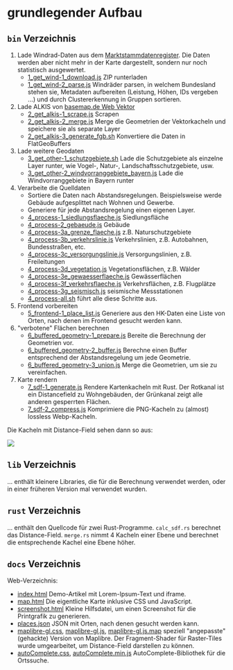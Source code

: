 # grundlegender Aufbau

## `bin` Verzeichnis
1. Lade Windrad-Daten aus dem [Marktstammdatenregister](https://www.marktstammdatenregister.de/MaStR/Datendownload). Die Daten werden aber nicht mehr in der Karte dargestellt, sondern nur noch statistisch ausgewertet.
	- [1_get_wind-1_download.js](bin/1_get_wind-1_download.js) ZIP runterladen
	- [1_get_wind-2_parse.js](bin/1_get_wind-2_parse.js) Windräder parsen, in welchem Bundesland stehen sie, Metadaten aufbereiten (Leistung, Höhen, IDs vergeben ...) und durch Clustererkennung in Gruppen sortieren.
2. Lade ALKIS von [basemap.de Web Vektor](https://basemap.de/web-vektor/)
	- [2_get_alkis-1_scrape.js](bin/2_get_alkis-1_scrape.js) Scrapen
	- [2_get_alkis-2_merge.js](bin/2_get_alkis-2_merge.js) Merge die Geometrien der Vektorkacheln und speichere sie als separate Layer
	- [2_get_alkis-3_generate_fgb.sh](bin/2_get_alkis-3_generate_fgb.sh) Konvertiere die Daten in FlatGeoBuffers
3. Lade weitere Geodaten
	- [3_get_other-1_schutzgebiete.sh](bin/3_get_other-1_schutzgebiete.sh) Lade die Schutzgebiete als einzelne Layer runter, wie Vogel-, Natur-, Landschaftsschutzgebiete, usw.
	- [3_get_other-2_windvorranggebiete_bayern.js](bin/3_get_other-2_windvorranggebiete_bayern.js) Lade die Windvorranggebiete in Bayern runter
4. Verarbeite die Quelldaten
   - Sortiere die Daten nach Abstandsregelungen. Beispielsweise werde Gebäude aufgesplittet nach Wohnen und Gewerbe.
   - Generiere für jede Abstandsregelung einen eigenen Layer.
   - [4_process-1_siedlungsflaeche.js](bin/4_process-1_siedlungsflaeche.js) Siedlungsfläche
   - [4_process-2_gebaeude.js](bin/4_process-2_gebaeude.js) Gebäude
   - [4_process-3a_grenze_flaeche.js](bin/4_process-3a_grenze_flaeche.js) z.B. Naturschutzgebiete
   - [4_process-3b_verkehrslinie.js](bin/4_process-3b_verkehrslinie.js) Verkehrslinien, z.B. Autobahnen, Bundesstraßen, etc.
   - [4_process-3c_versorgungslinie.js](bin/4_process-3c_versorgungslinie.js) Versorgungslinien, z.B. Freileitungen
   - [4_process-3d_vegetation.js](bin/4_process-3d_vegetation.js) Vegetationsflächen, z.B. Wälder
   - [4_process-3e_gewaesserflaeche.js](bin/4_process-3e_gewaesserflaeche.js) Gewässerflächen
   - [4_process-3f_verkehrsflaeche.js](bin/4_process-3f_verkehrsflaeche.js) Verkehrsflächen, z.B. Flugplätze
   - [4_process-3g_seismisch.js](bin/4_process-3g_seismisch.js) seismische Messstationen
	- [4_process-all.sh](bin/4_process-all.sh) führt alle diese Schritte aus.
5. Frontend vorbereiten
	- [5_frontend-1_place_list.js](bin/5_frontend-1_place_list.js) Generiere aus den HK-Daten eine Liste von Orten, nach denen im Frontend gesucht werden kann.
6. "verbotene" Flächen berechnen
	- [6_buffered_geometry-1_prepare.js](bin/6_buffered_geometry-1_prepare.js) Bereite die Berechnung der Geometrien vor.
	- [6_buffered_geometry-2_buffer.js](bin/6_buffered_geometry-2_buffer.js) Berechne einen Buffer entsprechend der Abstandsregelung um jede Geometrie.
	- [6_buffered_geometry-3_union.js](bin/6_buffered_geometry-3_union.js) Merge die Geometrien, um sie zu vereinfachen.
7. Karte rendern
	- [7_sdf-1_generate.js](bin/7_sdf-1_generate.js) Rendere Kartenkacheln mit Rust. Der Rotkanal ist ein Distancefield zu Wohngebäuden, der Grünkanal zeigt alle anderen gesperrten Flächen.
	- [7_sdf-2_compress.js](bin/7_sdf-2_compress.js) Komprimiere die PNG-Kacheln zu (almost) lossless Webp-Kacheln.

Die Kacheln mit Distance-Field sehen dann so aus:

<img src="https://cdn.michael-kreil.de/data/windradabstand/9/168/276.webp">

## `lib` Verzeichnis

… enthält kleinere Libraries, die für die Berechnung verwendet werden, oder in einer früheren Version mal verwendet wurden.

## `rust` Verzeichnis

… enthält den Quellcode für zwei Rust-Programme. `calc_sdf.rs` berechnet das Distance-Field. `merge.rs` nimmt 4 Kacheln einer Ebene und berechnet die entsprechende Kachel eine Ebene höher.

## `docs` Verzeichnis

Web-Verzeichnis:

- [index.html](docs/index.html) Demo-Artikel mit Lorem-Ipsum-Text und iframe.
- [map.html](docs/map.html) Die eigentliche Karte inklusive CSS und JavaScript.
- [screenshot.html](docs/screenshot.html) Kleine Hilfsdatei, um einen Screenshot für die Printgrafik zu generieren.
- [places.json](docs/places.json) JSON mit Orten, nach denen gesucht werden kann.
- [maplibre-gl.css](docs/maplibre-gl.css), [maplibre-gl.js](docs/maplibre-gl.js), [maplibre-gl.js.map](docs/maplibre-gl.js.map) speziell "angepasste" (gehackte) Version von Maplibre. Der Fragment-Shader für Raster-Tiles wurde umgearbeitet, um Distance-Field darstellen zu können.
- [autoComplete.css](docs/autoComplete.css), [autoComplete.min.js](docs/autoComplete.min.js) AutoComplete-Bibliothek für die Ortssuche.
